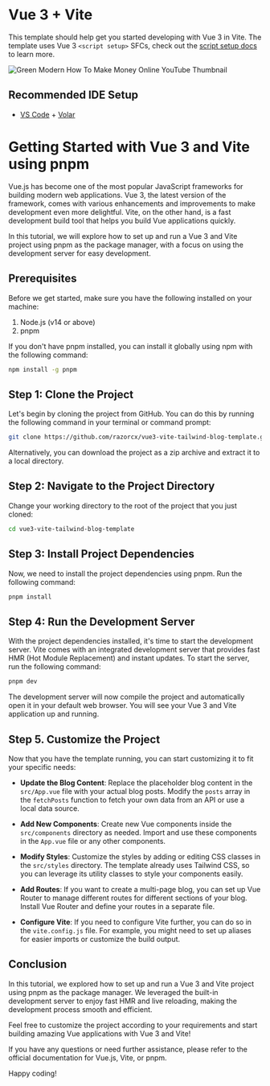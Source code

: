 # Vue 3 + Vite

This template should help get you started developing with Vue 3 in Vite. The template uses Vue 3 `<script setup>` SFCs, check out the [script setup docs](https://v3.vuejs.org/api/sfc-script-setup.html#sfc-script-setup) to learn more.

![Green Modern How To Make Money Online YouTube Thumbnail](https://github.com/razorcx/vue3-vite-blog-template/assets/33914951/3c768731-cdb2-4730-a422-8130a38c06a9)

## Recommended IDE Setup

- [VS Code](https://code.visualstudio.com/) + [Volar](https://marketplace.visualstudio.com/items?itemName=Vue.volar)

# Getting Started with Vue 3 and Vite using pnpm

Vue.js has become one of the most popular JavaScript frameworks for building modern web applications. Vue 3, the latest version of the framework, comes with various enhancements and improvements to make development even more delightful. Vite, on the other hand, is a fast development build tool that helps you build Vue applications quickly. 

In this tutorial, we will explore how to set up and run a Vue 3 and Vite project using pnpm as the package manager, with a focus on using the development server for easy development.

## Prerequisites

Before we get started, make sure you have the following installed on your machine:

1. Node.js (v14 or above)
2. pnpm

If you don't have pnpm installed, you can install it globally using npm with the following command:

```bash
npm install -g pnpm
```

## Step 1: Clone the Project

Let's begin by cloning the project from GitHub. You can do this by running the following command in your terminal or command prompt:

```bash
git clone https://github.com/razorcx/vue3-vite-tailwind-blog-template.git
```

Alternatively, you can download the project as a zip archive and extract it to a local directory.

## Step 2: Navigate to the Project Directory

Change your working directory to the root of the project that you just cloned:

```bash
cd vue3-vite-tailwind-blog-template
```

## Step 3: Install Project Dependencies

Now, we need to install the project dependencies using pnpm. Run the following command:

```bash
pnpm install
```

## Step 4: Run the Development Server

With the project dependencies installed, it's time to start the development server. Vite comes with an integrated development server that provides fast HMR (Hot Module Replacement) and instant updates. To start the server, run the following command:

```bash
pnpm dev
```

The development server will now compile the project and automatically open it in your default web browser. You will see your Vue 3 and Vite application up and running.

## Step 5. Customize the Project

   Now that you have the template running, you can start customizing it to fit your specific needs:

   - **Update the Blog Content**: Replace the placeholder blog content in the `src/App.vue` file with your actual blog posts. Modify the `posts` array in the `fetchPosts` function to fetch your own data from an API or use a local data source.

   - **Add New Components**: Create new Vue components inside the `src/components` directory as needed. Import and use these components in the `App.vue` file or any other components.

   - **Modify Styles**: Customize the styles by adding or editing CSS classes in the `src/styles` directory. The template already uses Tailwind CSS, so you can leverage its utility classes to style your components easily.

   - **Add Routes**: If you want to create a multi-page blog, you can set up Vue Router to manage different routes for different sections of your blog. Install Vue Router and define your routes in a separate file.

   - **Configure Vite**: If you need to configure Vite further, you can do so in the `vite.config.js` file. For example, you might need to set up aliases for easier imports or customize the build output.


## Conclusion

In this tutorial, we explored how to set up and run a Vue 3 and Vite project using pnpm as the package manager. We leveraged the built-in development server to enjoy fast HMR and live reloading, making the development process smooth and efficient.

Feel free to customize the project according to your requirements and start building amazing Vue applications with Vue 3 and Vite!

If you have any questions or need further assistance, please refer to the official documentation for Vue.js, Vite, or pnpm.

Happy coding!
